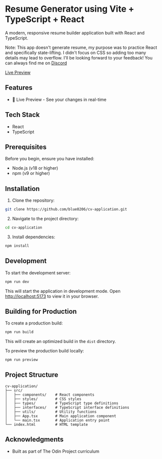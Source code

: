 # Resume Generator using Vite + TypeScript + React

A modern, responsive resume builder application built with React and TypeScript.  

Note: This app doesn't generate resume, my purpose was to practice React 
and specifically state-lifting. I didn't focus on CSS so adding too many details 
may lead to overflow. I'll be looking forward to your feedback! You can always find
me on [Discord](https://discordapp.com/users/blue_0206) 

[Live Preview](https://cv-application-five-eta.vercel.app/)

## Features

- 📝 Live Preview - See your changes in real-time

## Tech Stack

- React
- TypeScript

## Prerequisites

Before you begin, ensure you have installed:
- Node.js (v18 or higher)
- npm (v9 or higher)

## Installation

1. Clone the repository:
```bash
git clone https://github.com/blue0206/cv-application.git
```

2. Navigate to the project directory:
```bash
cd cv-application
```

3. Install dependencies:
```bash
npm install
```

## Development

To start the development server:

```bash
npm run dev
```

This will start the application in development mode. 
Open [http://localhost:5173](http://localhost:5173) to view it in your browser.

## Building for Production

To create a production build:

```bash
npm run build
```

This will create an optimized build in the `dist` directory.

To preview the production build locally:

```bash
npm run preview
```

## Project Structure

```
cv-application/
├── src/
│   ├── components/    # React components
│   ├── styles/        # CSS styles
│   ├── types/         # TypeScript type definitions
│   ├── interfaces/    # TypeScript interface definitions
│   ├── utils/         # Utility functions
│   ├── App.tsx        # Main application component
│   └── main.tsx       # Application entry point
└── index.html         # HTML template
```

## Acknowledgments

- Built as part of The Odin Project curriculum